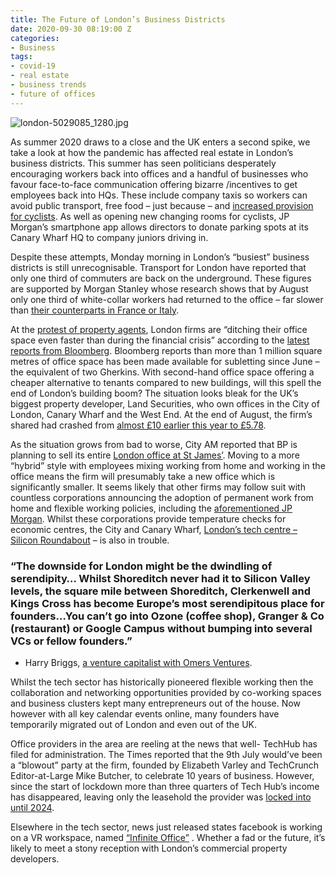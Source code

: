 ```yaml
---
title: The Future of London’s Business Districts
date: 2020-09-30 08:19:00 Z
categories:
- Business
tags:
- covid-19
- real estate
- business trends
- future of offices
---
```


![london-5029085_1280.jpg](/uploads/london-5029085_1280.jpg)

As summer 2020 draws to a close and the UK enters a second spike, we take a look at how the pandemic has affected real estate in London’s business districts. This summer has seen politicians desperately encouraging workers back into offices and a handful of businesses who favour face-to-face communication offering bizarre /incentives to get employees back into HQs. These include company taxis so workers can avoid public transport, free food – just because – and [increased provision for cyclists](https://www.wired.co.uk/article/companies-coronavirus-back-to-office-incentives). As well as opening new changing rooms for cyclists, JP Morgan’s smartphone app allows directors to donate parking spots at its Canary Wharf HQ to company juniors driving in. 

Despite these attempts, Monday morning in London’s “busiest” business districts is still unrecognisable.  Transport for London have reported that only one third of commuters are back on the underground. These figures are supported by Morgan Stanley whose research shows that by August only one third of white-collar workers had returned to the office – far slower than [their counterparts in France or Italy](https://metro.co.uk/2020/09/17/work-from-home-here-to-stay-uk-employment-office-jobs-13278630/).
 
At the [protest of property agents](https://dailybusinessgroup.co.uk/2020/09/savills-agent-questions-knee-jerk-cuts-in-office-space/), London firms are “ditching their office space even faster than during the financial crisis” according to the [latest reports from Bloomberg](https://www.bloomberg.com/news/articles/2020-09-16/london-firms-are-dumping-office-space-as-workers-resist-return). Bloomberg reports than more than 1 million square metres of office space has been made available for subletting since June – the equivalent of two Gherkins. With second-hand office space offering a cheaper alternative to tenants compared to new buildings, will this spell the end of London’s building boom? The situation looks bleak for the UK’s biggest property developer, Land Securities, who own offices in the City of London, Canary Wharf and the West End. At the end of August, the firm’s shared had crashed from [almost £10 earlier this year to £5.78](https://www.thisismoney.co.uk/money/markets/article-8677325/US-vultures-circling-Britains-stricken-office-owners.html). 

As the situation grows from bad to worse, City AM reported that BP is planning to sell its entire [London office at St James’](https://www.cityam.com/bp-to-sell-london-headquarters-as-work-patterns-shift/).  Moving to a more “hybrid” style with employees mixing working from home and working in the office means the firm will presumably take a new office which is significantly smaller. It seems likely that other firms may follow suit with countless corporations announcing the adoption of permanent work from home and flexible working policies, including the [aforementioned JP Morgan](https://www.itproportal.com/news/jp-morgan-will-adopt-remote-working-on-a-permanent-basis/). 
Whilst these corporations provide temperature checks for economic centres, the City and Canary Wharf, [London’s tech centre – Silicon Roundabout](https://www.insiderlondon.com/london/educational-tours/silicon-roundabout-and-tech-city-tour/) – is also in trouble. 

### “The downside for London might be the dwindling of serendipity… Whilst Shoreditch never had it to Silicon Valley levels, the square mile between Shoreditch, Clerkenwell and Kings Cross has become Europe’s most serendipitous place for founders…You can’t go into Ozone (coffee shop), Granger & Co (restaurant) or Google Campus without bumping into several VCs or fellow founders.”
- Harry Briggs, [a venture capitalist with Omers Ventures](https://www.cnbc.com/2020/08/25/londons-tech-city-coronavirus.html).

Whilst the tech sector has historically pioneered flexible working then the collaboration and networking opportunities provided by co-working spaces and business clusters kept many entrepreneurs out of the house. Now however with all key calendar events online, many founders have temporarily migrated out of London and even out of the UK. 

Office providers in the area are reeling at the news that well- TechHub has filed for administration. The Times reported that the 9th July would’ve been a “blowout” party at the firm, founded by Elizabeth Varley and TechCrunch Editor-at-Large Mike Butcher, to celebrate 10 years of business. However, since the start of lockdown more than three quarters of Tech Hub’s income has disappeared, leaving only the leasehold the provider was [locked into until 2024](https://www.thetimes.co.uk/article/silicon-roundabouts-start-ups-lose-their-shine-zjx7tzz8g).

Elsewhere in the tech sector, news just released states facebook is working on a VR workspace, named [“Infinite Office”](https://techcrunch.com/2020/09/16/facebook-debuts-infinite-office-a-virtual-reality-office-space/?guccounter=1&guce_referrer=aHR0cHM6Ly93d3cuZ29vZ2xlLmNvLnVrLw&guce_referrer_sig=AQAAAG2uJYcck-0FDOmyehdc7jPTqTJCIJOpR4zsiCl31D9YLPNmuBrbIgRJMxRMD9C-UyMM6y_kT98q06yQKGcEed6o0NiFEKW-whdY8XJY4GdA86WlXlKBo9W3lB0NkP3lsPBaly5gCe_Q6CkLzHbhJp4l7FqSGgTw3Yxr7TViUqKZ) . Whether a fad or the future, it’s likely to meet a stony reception with London’s commercial property developers. 
